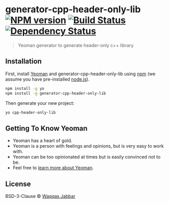 # generator-cpp-header-only-lib [![NPM version][npm-image]][npm-url] [![Build Status][travis-image]][travis-url] [![Dependency Status][daviddm-image]][daviddm-url]
> Yeoman generator to generate header-only c++ library

## Installation

First, install [Yeoman](http://yeoman.io) and generator-cpp-header-only-lib using [npm](https://www.npmjs.com/) (we assume you have pre-installed [node.js](https://nodejs.org/)).

```bash
npm install -g yo
npm install -g generator-cpp-header-only-lib
```

Then generate your new project:

```bash
yo cpp-header-only-lib
```

## Getting To Know Yeoman

 * Yeoman has a heart of gold.
 * Yeoman is a person with feelings and opinions, but is very easy to work with.
 * Yeoman can be too opinionated at times but is easily convinced not to be.
 * Feel free to [learn more about Yeoman](http://yeoman.io/).

## License

BSD-3-Clause © [Waqqas Jabbar]()


[npm-image]: https://badge.fury.io/js/generator-cpp-header-only-lib.svg
[npm-url]: https://npmjs.org/package/generator-cpp-header-only-lib
[travis-image]: https://travis-ci.com/waqqas/generator-cpp-header-only-lib.svg?branch=master
[travis-url]: https://travis-ci.com/waqqas/generator-cpp-header-only-lib
[daviddm-image]: https://david-dm.org/waqqas/generator-cpp-header-only-lib.svg?theme=shields.io
[daviddm-url]: https://david-dm.org/waqqas/generator-cpp-header-only-lib
